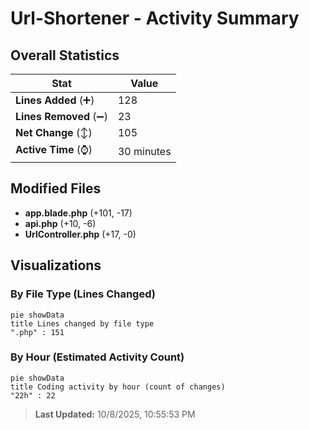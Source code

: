 # Url-Shortener - Activity Summary 

## Overall Statistics

| Stat                   | Value                                                             |
| ---------------------- | ----------------------------------------------------------------- |
| **Lines Added** (➕)   | 128                                          |
| **Lines Removed** (➖) | 23                                        |
| **Net Change** (↕)    | 105                |
| **Active Time** (⌚)   | 30 minutes |


## Modified Files
- **app.blade.php** (+101, -17)
- **api.php** (+10, -6)
- **UrlController.php** (+17, -0)

## Visualizations

### By File Type (Lines Changed)

```mermaid
pie showData
title Lines changed by file type
".php" : 151
```

### By Hour (Estimated Activity Count)

```mermaid
pie showData
title Coding activity by hour (count of changes)
"22h" : 22
```


> **Last Updated:** 10/8/2025, 10:55:53 PM